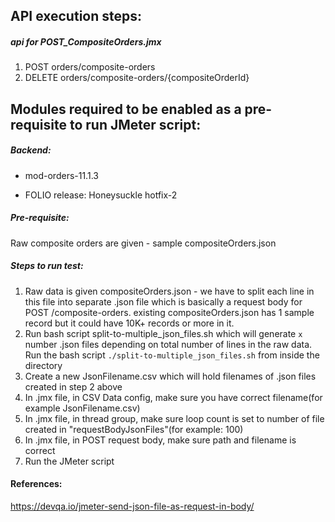 ## API execution steps:

##### api for POST_CompositeOrders.jmx
1. POST orders/composite-orders
2. DELETE orders/composite-orders/{compositeOrderId}

## Modules required to be enabled as a pre-requisite to run JMeter script:
##### Backend:
- mod-orders-11.1.3

- FOLIO release: Honeysuckle hotfix-2

##### Pre-requisite:
Raw composite orders are given - sample compositeOrders.json

##### Steps to run test:
1. Raw data is given compositeOrders.json - we have to split each line in this file into separate .json file which is basically a request body for POST /composite-orders. existing compositeOrders.json has 1 sample record but it could have 10K+ records or more in it.
2. Run bash script split-to-multiple_json_files.sh which will generate `x` number .json files depending on total number of lines in the raw data. Run the bash script `./split-to-multiple_json_files.sh` from inside the directory
3. Create a new JsonFilename.csv which will hold filenames of .json files created in step 2 above
4. In .jmx file, in CSV Data config, make sure you have correct filename(for example JsonFilename.csv)
5. In .jmx file, in thread group, make sure loop count is set to number of file created in "requestBodyJsonFiles"(for example: 100)
6. In .jmx file, in POST request body, make sure path and filename is correct
7. Run the JMeter script

#### References:
https://devqa.io/jmeter-send-json-file-as-request-in-body/